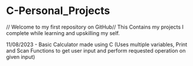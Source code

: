 # C-Personal_Projects
// Welcome to my first repository on GitHub//
This Contains my projects I complete while learning and upskilling my self.

11/08/2023 - Basic Calculator made using C
(Uses multiple variables, Print and Scan Functions to get user input and perform requested operation on given input)
